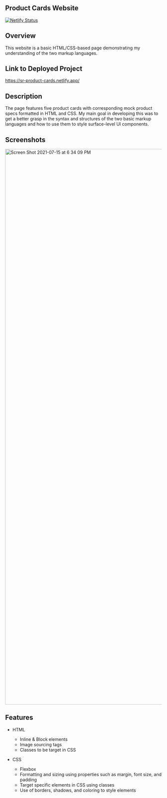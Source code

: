 ## Product Cards Website

[![Netlify Status](https://api.netlify.com/api/v1/badges/45991d08-3abd-4d87-99eb-8b301bec5cd3/deploy-status)](https://app.netlify.com/sites/sr-product-cards/deploys)

## Overview 
This website is a basic HTML/CSS-based page demonstrating my understanding of the two markup languages.

## Link to Deployed Project
https://sr-product-cards.netlify.app/

## Description 
The page features five product cards with corresponding mock product specs formatted in HTML and CSS. My main goal in developing this was to get a better grasp in the syntax and structures of the two basic markup languages and how to use them to style surface-level UI components.

## Screenshots
<img width="1788" alt="Screen Shot 2021-07-15 at 6 34 09 PM" src="https://user-images.githubusercontent.com/76828201/125870913-ef4ad1ff-a3be-42cc-bdc9-6348e56e11d5.png">

## Features
- HTML
  - Inline & Block elements
  - Image sourcing tags
  - Classes to be target in CSS
   
- CSS
  - Flexbox
  - Formatting and sizing using properties such as margin, font size, and padding
  - Target specific elements in CSS using classes
  - Use of borders, shadows, and coloring to style elements
